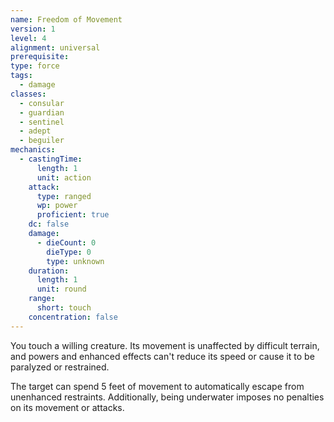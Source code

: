 ```yaml
---
name: Freedom of Movement
version: 1
level: 4
alignment: universal
prerequisite: 
type: force
tags:
  - damage
classes:
  - consular
  - guardian
  - sentinel
  - adept
  - beguiler
mechanics:
  - castingTime:
      length: 1
      unit: action
    attack:
      type: ranged
      wp: power
      proficient: true
    dc: false
    damage:
      - dieCount: 0
        dieType: 0
        type: unknown
    duration:
      length: 1
      unit: round
    range:
      short: touch
    concentration: false
---
```

You touch a willing creature. Its movement is unaffected by difficult terrain, and powers and enhanced effects can't reduce its speed or cause it to be paralyzed or restrained.

The target can spend 5 feet of movement to automatically escape from unenhanced restraints. Additionally, being underwater imposes no penalties on its movement or attacks. 
    